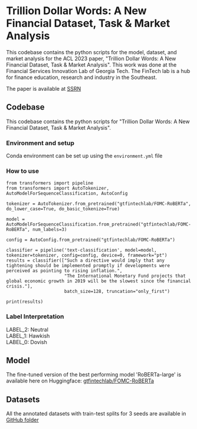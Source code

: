 # Trillion Dollar Words: A New Financial Dataset, Task & Market Analysis

This codebase contains the python scripts for the model, dataset, and market analysis for the ACL 2023 paper, "Trillion Dollar Words: A New Financial Dataset, Task & Market Analysis". This work was done at the Financial Services Innovation Lab of Georgia Tech. The FinTech lab is a hub for finance education, research and industry in the Southeast. 

The paper is available at [SSRN](https://papers.ssrn.com/sol3/papers.cfm?abstract_id=4447632) 

## Codebase

This codebase contains the python scripts for "Trillion Dollar Words: A New Financial Dataset, Task & Market Analysis".

### Environment and setup
Conda environment can be set up using the ``` environment.yml ``` file


### How to use
```
from transformers import pipeline
from transformers import AutoTokenizer, AutoModelForSequenceClassification, AutoConfig

tokenizer = AutoTokenizer.from_pretrained("gtfintechlab/FOMC-RoBERTa", do_lower_case=True, do_basic_tokenize=True)

model = AutoModelForSequenceClassification.from_pretrained("gtfintechlab/FOMC-RoBERTa", num_labels=3)

config = AutoConfig.from_pretrained("gtfintechlab/FOMC-RoBERTa")

classifier = pipeline('text-classification', model=model, tokenizer=tokenizer, config=config, device=0, framework="pt")
results = classifier(["Such a directive would imply that any tightening should be implemented promptly if developments were perceived as pointing to rising inflation.", 
                      "The International Monetary Fund projects that global economic growth in 2019 will be the slowest since the financial crisis."], 
                      batch_size=128, truncation="only_first")

print(results)
```

### Label Interpretation
LABEL_2: Neutral  
LABEL_1: Hawkish  
LABEL_0: Dovish 


## Model
The fine-tuned version of the best performing model 'RoBERTa-large' is available here on Huggingface: [gtfintechlab/FOMC-RoBERTa](https://huggingface.co/gtfintechlab/FOMC-RoBERTa)


## Datasets
All the annotated datasets with train-test splits for 3 seeds are available in [GitHub folder](https://github.com/TheMonarch00/fomc-hawkish-dovish-reproduced/tree/main/training_data/test-and-training )



